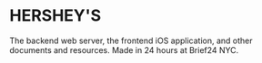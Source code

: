 HERSHEY'S
========

The backend web server, the frontend iOS application, and other documents and resources. Made in 24 hours at Brief24 NYC.
